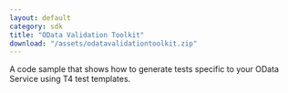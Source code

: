 ```yaml
---
layout: default
category: sdk
title: "OData Validation Toolkit"
download: "/assets/odatavalidationtoolkit.zip"
---
```

A code sample that shows how to generate tests specific to your OData Service using T4 test templates.
